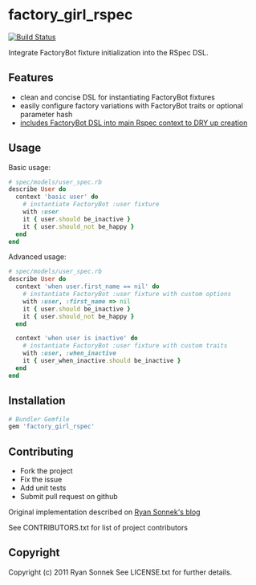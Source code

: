# factory_girl_rspec

[![Build Status](https://travis-ci.org/wireframe/factory_girl_rspec.png?branch=master)](https://travis-ci.org/wireframe/factory_girl_rspec)

Integrate FactoryBot fixture initialization into the RSpec DSL.

## Features
* clean and concise DSL for instantiating FactoryBot fixtures
* easily configure factory variations with FactoryBot traits or optional parameter hash
* [includes FactoryBot DSL into main Rspec context to DRY up creation](https://github.com/thoughtbot/factory_bot/blob/master/GETTING_STARTED.md#using-factories)

## Usage

Basic usage:

```ruby
# spec/models/user_spec.rb
describe User do
  context 'basic user' do
    # instantiate FactoryBot :user fixture
    with :user
    it { user.should be_inactive }
    it { user.should_not be_happy }
  end
end
```

Advanced usage:

```ruby
# spec/models/user_spec.rb
describe User do
  context 'when user.first_name == nil' do
    # instantiate FactoryBot :user fixture with custom options
    with :user, :first_name => nil
    it { user.should be_inactive }
    it { user.should_not be_happy }
  end

  context 'when user is inactive' do
    # instantiate FactoryBot :user fixture with custom traits
    with :user, :when_inactive
    it { user_when_inactive.should be_inactive }
  end
end
```

## Installation

```ruby
# Bundler Gemfile
gem 'factory_girl_rspec'
```

## Contributing

* Fork the project
* Fix the issue
* Add unit tests
* Submit pull request on github

Original implementation described on [Ryan Sonnek's blog](http://blog.codecrate.com/2011/10/cleaner-rspecfactorygirl-integration.html)

See CONTRIBUTORS.txt for list of project contributors

## Copyright

Copyright (c) 2011 Ryan Sonnek
See LICENSE.txt for further details.
